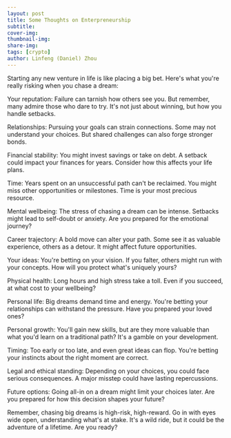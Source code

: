```yaml
---
layout: post
title: Some Thoughts on Enterpreneurship
subtitle:
cover-img: 
thumbnail-img: 
share-img: 
tags: [crypto]
author: Linfeng (Daniel) Zhou
---
```


Starting any new venture in life is like placing a big bet. Here's what you're really risking when you chase a dream:

Your reputation: Failure can tarnish how others see you. But remember, many admire those who dare to try. It's not just about winning, but how you handle setbacks.

Relationships: Pursuing your goals can strain connections. Some may not understand your choices. But shared challenges can also forge stronger bonds.

Financial stability: You might invest savings or take on debt. A setback could impact your finances for years. Consider how this affects your life plans.

Time: Years spent on an unsuccessful path can't be reclaimed. You might miss other opportunities or milestones. Time is your most precious resource.

Mental wellbeing: The stress of chasing a dream can be intense. Setbacks might lead to self-doubt or anxiety. Are you prepared for the emotional journey?

Career trajectory: A bold move can alter your path. Some see it as valuable experience, others as a detour. It might affect future opportunities.

Your ideas: You're betting on your vision. If you falter, others might run with your concepts. How will you protect what's uniquely yours?

Physical health: Long hours and high stress take a toll. Even if you succeed, at what cost to your wellbeing?

Personal life: Big dreams demand time and energy. You're betting your relationships can withstand the pressure. Have you prepared your loved ones?

Personal growth: You'll gain new skills, but are they more valuable than what you'd learn on a traditional path? It's a gamble on your development.

Timing: Too early or too late, and even great ideas can flop. You're betting your instincts about the right moment are correct.

Legal and ethical standing: Depending on your choices, you could face serious consequences. A major misstep could have lasting repercussions.

Future options: Going all-in on a dream might limit your choices later. Are you prepared for how this decision shapes your future?

Remember, chasing big dreams is high-risk, high-reward. Go in with eyes wide open, understanding what's at stake. It's a wild ride, but it could be the adventure of a lifetime. Are you ready?